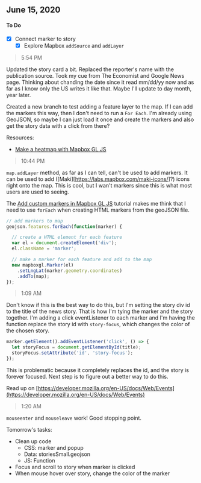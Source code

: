 ## June 15, 2020

#### To Do
- [x] Connect marker to story
    - [x] Explore Mapbox `addSource` and `addLayer`

> 5:54 PM

Updated the story card a bit. Replaced the reporter's name with the publication source. Took my cue from The Economist and Google News page. Thinking about chanding the date since it read mm/dd/yy now and as far as I know only the US writes it like that. Maybe I'll update to day month, year later.

Created a new branch to test adding a feature layer to the map. If I can add the markers this way, then I don't need to run a `For Each`. I'm already using GeoJSON, so maybe I can just load it once and create the markers and also get the story data with a click from there?

Resources:

- [Make a heatmap with Mapbox GL JS](https://docs.mapbox.com/help/tutorials/make-a-heatmap-with-mapbox-gl-js/)

> 10:44 PM

`map.addLayer` method, as far as I can tell, can't be used to add markers. It can be used to add ([Maki][https://labs.mapbox.com/maki-icons/]?) icons right onto the map. This is cool, but I wan't markers since this is what most users are used to seeing.

The [Add custom markers in Mapbox GL JS](https://docs.mapbox.com/help/tutorials/custom-markers-gl-js/) tutorial makes me think that I need to use `forEach` when creating HTML markers from the geoJSON file.

```javascript
// add markers to map
geojson.features.forEach(function(marker) {

  // create a HTML element for each feature
  var el = document.createElement('div');
  el.className = 'marker';

  // make a marker for each feature and add to the map
  new mapboxgl.Marker(el)
    .setLngLat(marker.geometry.coordinates)
    .addTo(map);
});
```

> 1:09 AM

Don't know if this is the best way to do this, but I'm setting the story div id to the title of the news story. That is how I'm tying the marker and the story together. I'm adding a click eventListener to each marker and I'm having the function replace the story id with `story-focus`, which changes the color of the chosen story.

```javascript
marker.getElement().addEventListener('click', () => {
  let storyFocus = document.getElementById(title);
  storyFocus.setAttribute('id', 'story-focus');
});
```

This is problematic because it completely replaces the id, and the story is forever focused. Next step is to figure out a better way to do this.

Read up on [https://developer.mozilla.org/en-US/docs/Web/Events](https://developer.mozilla.org/en-US/docs/Web/Events)

> 1:20 AM

`mouseenter` and `mouseleave` work! Good stopping point.

Tomorrow's tasks:

- Clean up code
    - CSS: marker and popup
    - Data: storiesSmall.geojson
    - JS: Function
- Focus and scroll to story when marker is clicked
- When mouse hover over story, change the color of the marker
